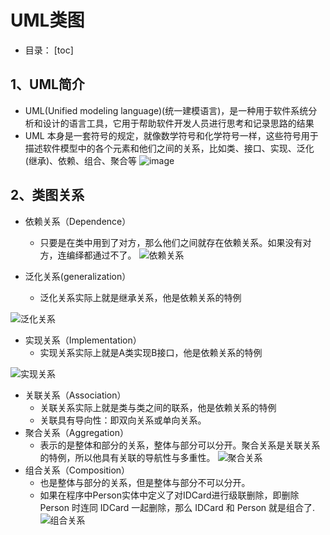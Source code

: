 # UML类图

- 目录：
[toc]

## 1、UML简介
- UML(Unified modeling language)(统一建模语言)，是一种用于软件系统分析和设计的语言工具，它用于帮助软件开发人员进行思考和记录思路的结果
- UML 本身是一套符号的规定，就像数学符号和化学符号一样，这些符号用于描述软件模型中的各个元素和他们之间的关系，比如类、接口、实现、泛化(继承)、依赖、组合、聚合等
![image](https://note.youdao.com/yws/public/resource/c937daeaf313c98c11747670907183cf/xmlnote/964DF087D4F449E28D8E62D2EBA5D153/29939)

## 2、类图关系


- 依赖关系（Dependence）
    - 只要是在类中用到了对方，那么他们之间就存在依赖关系。如果没有对方，连编绎都通过不了。
![依赖关系](https://note.youdao.com/yws/public/resource/c937daeaf313c98c11747670907183cf/xmlnote/FF6561B7B5DD4C9589C007D0FD2F2162/29972)

- 泛化关系(generalization）
    - 泛化关系实际上就是继承关系，他是依赖关系的特例

![泛化关系](https://note.youdao.com/yws/public/resource/c937daeaf313c98c11747670907183cf/xmlnote/337434DE6A344DB494927DC89EDE43FB/29969)

- 实现关系（Implementation）
    - 实现关系实际上就是A类实现B接口，他是依赖关系的特例

![实现关系](https://note.youdao.com/yws/public/resource/c937daeaf313c98c11747670907183cf/xmlnote/337434DE6A344DB494927DC89EDE43FB/29969)


- 关联关系（Association）
    - 关联关系实际上就是类与类之间的联系，他是依赖关系的特例
    - 关联具有导向性：即双向关系或单向关系。
- 聚合关系（Aggregation）
    - 表示的是整体和部分的关系，整体与部分可以分开。聚合关系是关联关系的特例，所以他具有关联的导航性与多重性。
![聚合关系](https://note.youdao.com/yws/public/resource/c937daeaf313c98c11747670907183cf/xmlnote/92674822A8DC49739304BDE8BFA13C5E/29963)
- 组合关系（Composition）
    - 也是整体与部分的关系，但是整体与部分不可以分开。
    - 如果在程序中Person实体中定义了对IDCard进行级联删除，即删除 Person 时连同 IDCard 一起删除，那么 IDCard  和 Person 就是组合了.
![组合关系](https://note.youdao.com/yws/public/resource/c937daeaf313c98c11747670907183cf/xmlnote/F6D39E17DFE344FBA44CF8662BBA54F4/29966)


